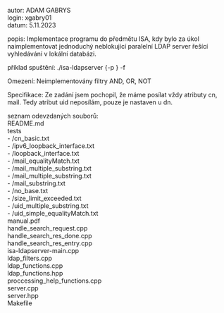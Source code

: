 autor: ADAM GABRYS  
login: xgabry01  
datum: 5.11.2023  

popis: Implementace programu do předmětu ISA, kdy bylo za úkol naimplementovat jednoduchý neblokující paralelní LDAP server řešící vyhledávání v lokální databázi.  

příklad spuštění: ./isa-ldapserver {-p <port>} -f <soubor>  

Omezení: Neimplementovány filtry AND, OR, NOT  

Specifikace: Ze zadání jsem pochopil, že máme posílat vždy atributy cn, mail. Tedy atribut uid neposílám, pouze je nastaven u dn.  

seznam odevzdaných souborů:  
README.md  
tests  
     - /cn_basic.txt  
     - /ipv6_loopback_interface.txt  
     - /loopback_interface.txt  
     - /mail_equalityMatch.txt  
     - /mail_multiple_substring.txt  
     - /mail_multiple_substring.txt  
     - /mail_substring.txt  
     - /no_base.txt  
     - /size_limit_exceeded.txt  
     - /uid_multiple_substring.txt  
     - /uid_simple_equalityMatch.txt  
manual.pdf  
handle_search_request.cpp  
handle_search_res_done.cpp  
handle_search_res_entry.cpp  
isa-ldapserver-main.cpp  
ldap_filters.cpp  
ldap_functions.cpp  
ldap_functions.hpp  
proccessing_help_functions.cpp  
server.cpp  
server.hpp  
Makefile  
